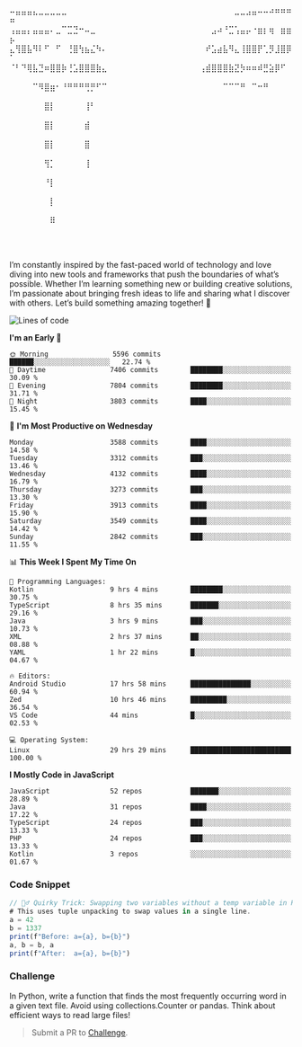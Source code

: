 ⠤⣤⣤⣤⣄⣀⣀⣀⣀⣀⠀⠀⠀⠀⠀⠀⠀⠀⠀⠀⠀⠀⠀⠀⠀⠀⠀⠀⠀⠀⠀⠀⠀⠀⠀⠀⠀⠀⠀⣀⣀⣠⣤⠤⠤⠴⠶⠶⠶⠶
⢠⣤⣤⡄⣤⣤⣤⠄⣀⠉⣉⣙⠒⠤⣀⠀⠀⠀⠀⠀⠀⠀⠀⠀⠀⠀⠀⠀⠀⠀⠀⠀⠀⠀⠀⣠⠴⠘⣉⢡⣤⡤⠐⣶⡆⢶⠀⣶⣶⡦
⣄⢻⣿⣧⠻⠇⠋⠀⠋⠀⢘⣿⢳⣦⣌⠳⠄⠀⠀⠀⠀⠀⠀⠀⠀⠀⠀⠀⠀⠀⠀⠀⠀⠀⠞⣡⣴⣧⠻⣄⢸⣿⣿⡟⢁⡻⣸⣿⡿⠁
⠈⠃⠙⢿⣧⣙⠶⣿⣿⡷⢘⣡⣿⣿⣿⣷⣄⠀⠀⠀⠀⠀⠀⠀⠀⠀⠀⠀⠀⠀⠀⠀⠀⢠⣾⣿⣿⣿⣷⣝⡳⠶⠶⠾⣛⣵⡿⠋⠀⠀
⠀⠀⠀⠀⠉⠻⣿⣶⠂⠘⠛⠛⠛⢛⡛⠋⠉⠀⠀⠀⠀⠀⠀⠀⠀⠀⠀⠀⠀⠀⠀⠀⠀⠀⠀⠀⠀⠉⠉⠉⠛⠀⠉⠒⠛⠀⠀⠀⠀⠀
⠀⠀⠀⠀⠀⠀⣿⡇⠀⠀⠀⠀⠀⢸⠃⠀⠀⠀⠀⠀⠀⠀⠀⠀⠀⠀⠀⠀⠀⠀⠀⠀⠀⠀⠀⠀⠀⠀⠀⠀⠀⠀⠀⠀⠀⠀⠀⠀⠀⠀
⠀⠀⠀⠀⠀⠀⣿⡇⠀⠀⠀⠀⠀⣾⠀⠀⠀⠀⠀⠀⠀⠀⠀⠀⠀⠀⠀⠀⠀⠀⠀⠀⠀⠀⠀⠀⠀⠀⠀⠀⠀⠀⠀⠀⠀⠀⠀⠀⠀⠀
⠀⠀⠀⠀⠀⠀⣿⡇⠀⠀⠀⠀⠀⣿⠀⠀⠀⠀⠀⠀⠀⠀⠀⠀⠀⠀⠀⠀⠀⠀⠀⠀⠀⠀⠀⠀⠀⠀⠀⠀⠀⠀⠀⠀⠀⠀⠀⠀⠀⠀
⠀⠀⠀⠀⠀⠀⢻⡁⠀⠀⠀⠀⠀⢸⠀⠀⠀⠀⠀⠀⠀⠀⠀⠀⠀⠀⠀⠀⠀⠀⠀⠀⠀⠀⠀⠀⠀⠀⠀⠀⠀⠀⠀⠀⠀⠀⠀⠀⠀⠀
⠀⠀⠀⠀⠀⠀⠘⡇⠀⠀⠀⠀⠀⠀⠀⠀⠀⠀⠀⠀⠀⠀⠀⠀⠀⠀⠀⠀⠀⠀⠀⠀⠀⠀⠀⠀⠀⠀⠀⠀⠀⠀⠀⠀⠀⠀⠀⠀⠀⠀
⠀⠀⠀⠀⠀⠀⠀⡇⠀⠀⠀⠀⠀⠀⠀⠀⠀⠀⠀⠀⠀⠀⠀⠀⠀⠀⠀⠀⠀⠀⠀⠀⠀⠀⠀⠀⠀⠀⠀⠀⠀⠀⠀⠀⠀⠀⠀⠀⠀⠀
⠀⠀⠀⠀⠀⠀⠀⠿⠀⠀⠀⠀⠀⠀⠀⠀⠀⠀⠀⠀⠀⠀⠀⠀⠀⠀⠀⠀⠀⠀⠀⠀⠀⠀⠀⠀⠀⠀⠀⠀⠀⠀⠀⠀⠀⠀⠀⠀⠀⠀

⠀⠀⠀⠀⠀

I’m constantly inspired by the fast-paced world of technology and love diving into new tools and frameworks that push the boundaries of what’s possible. Whether I’m learning something new or building creative solutions, I’m passionate about bringing fresh ideas to life and sharing what I discover with others. Let’s build something amazing together! 🚀

<!--START_SECTION:header-->
![Lines of code](https://img.shields.io/badge/From%20Hello%20World%20I%27ve%20Written-19.2%20million%20lines%20of%20code-blue)

**I'm an Early 🐤** 

```text
🌞 Morning                5596 commits        ██████░░░░░░░░░░░░░░░░░░░   22.74 % 
🌆 Daytime                7406 commits        ████████░░░░░░░░░░░░░░░░░   30.09 % 
🌃 Evening                7804 commits        ████████░░░░░░░░░░░░░░░░░   31.71 % 
🌙 Night                  3803 commits        ████░░░░░░░░░░░░░░░░░░░░░   15.45 % 
```
📅 **I'm Most Productive on Wednesday** 

```text
Monday                   3588 commits        ████░░░░░░░░░░░░░░░░░░░░░   14.58 % 
Tuesday                  3312 commits        ███░░░░░░░░░░░░░░░░░░░░░░   13.46 % 
Wednesday                4132 commits        ████░░░░░░░░░░░░░░░░░░░░░   16.79 % 
Thursday                 3273 commits        ███░░░░░░░░░░░░░░░░░░░░░░   13.30 % 
Friday                   3913 commits        ████░░░░░░░░░░░░░░░░░░░░░   15.90 % 
Saturday                 3549 commits        ████░░░░░░░░░░░░░░░░░░░░░   14.42 % 
Sunday                   2842 commits        ███░░░░░░░░░░░░░░░░░░░░░░   11.55 % 
```


📊 **This Week I Spent My Time On** 

```text
💬 Programming Languages: 
Kotlin                   9 hrs 4 mins        ████████░░░░░░░░░░░░░░░░░   30.75 % 
TypeScript               8 hrs 35 mins       ███████░░░░░░░░░░░░░░░░░░   29.16 % 
Java                     3 hrs 9 mins        ███░░░░░░░░░░░░░░░░░░░░░░   10.73 % 
XML                      2 hrs 37 mins       ██░░░░░░░░░░░░░░░░░░░░░░░   08.88 % 
YAML                     1 hr 22 mins        █░░░░░░░░░░░░░░░░░░░░░░░░   04.67 % 

🔥 Editors: 
Android Studio           17 hrs 58 mins      ███████████████░░░░░░░░░░   60.94 % 
Zed                      10 hrs 46 mins      █████████░░░░░░░░░░░░░░░░   36.54 % 
VS Code                  44 mins             █░░░░░░░░░░░░░░░░░░░░░░░░   02.53 % 

💻 Operating System: 
Linux                    29 hrs 29 mins      █████████████████████████   100.00 % 
```

**I Mostly Code in JavaScript** 

```text
JavaScript               52 repos            ███████░░░░░░░░░░░░░░░░░░   28.89 % 
Java                     31 repos            ████░░░░░░░░░░░░░░░░░░░░░   17.22 % 
TypeScript               24 repos            ███░░░░░░░░░░░░░░░░░░░░░░   13.33 % 
PHP                      24 repos            ███░░░░░░░░░░░░░░░░░░░░░░   13.33 % 
Kotlin                   3 repos             ░░░░░░░░░░░░░░░░░░░░░░░░░   01.67 % 
```




<!--END_SECTION:header-->

<!--START_SECTION:footer-->
### Code Snippet
```js
// 🧙‍♂️ Quirky Trick: Swapping two variables without a temp variable in Python
# This uses tuple unpacking to swap values in a single line.
a = 42
b = 1337
print(f"Before: a={a}, b={b}")
a, b = b, a
print(f"After:  a={a}, b={b}")
```
### Challenge
In Python, write a function that finds the most frequently occurring word in a given text file. Avoid using collections.Counter or pandas. Think about efficient ways to read large files!
<!--END_SECTION:footer-->
> Submit a PR to [Challenge](https://github.com/mrepol742/challenge/fork).
